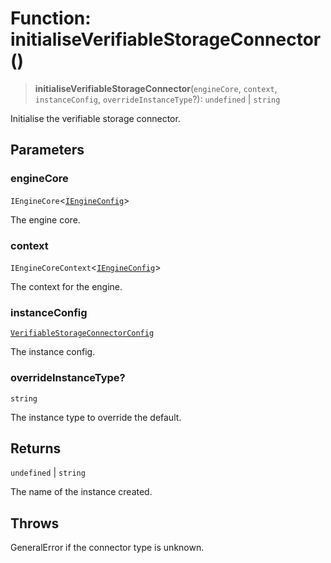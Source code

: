 # Function: initialiseVerifiableStorageConnector()

> **initialiseVerifiableStorageConnector**(`engineCore`, `context`, `instanceConfig`, `overrideInstanceType`?): `undefined` \| `string`

Initialise the verifiable storage connector.

## Parameters

### engineCore

`IEngineCore`\<[`IEngineConfig`](../interfaces/IEngineConfig.md)\>

The engine core.

### context

`IEngineCoreContext`\<[`IEngineConfig`](../interfaces/IEngineConfig.md)\>

The context for the engine.

### instanceConfig

[`VerifiableStorageConnectorConfig`](../type-aliases/VerifiableStorageConnectorConfig.md)

The instance config.

### overrideInstanceType?

`string`

The instance type to override the default.

## Returns

`undefined` \| `string`

The name of the instance created.

## Throws

GeneralError if the connector type is unknown.
